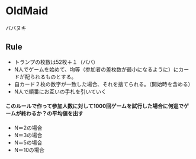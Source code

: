 # OldMaid
ババヌキ

## Rule
- トランプの枚数は52枚＋１（ババ）
- N人でゲームを始めて、均等（参加者の差枚数が最小になるように）にカードが配られるものとする。
- 自カード２枚の数字が一致した場合、それを捨てられる。（開始時を含める）
- N人で順番にお互いの手札を引いていく

#### このルールで作って参加人数に対して1000回ゲームを試行した場合に何巡でゲームが終わるか？の平均値を出す
- N＝2の場合
- N＝3の場合
- N＝5の場合
- N＝10の場合
